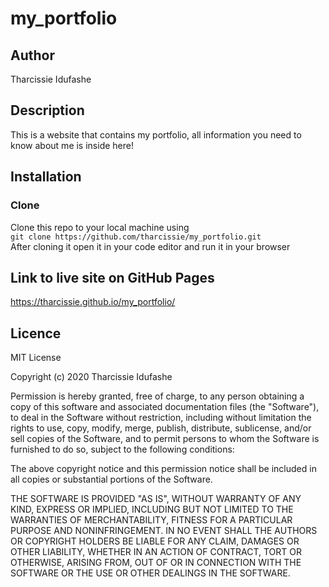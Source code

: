 # my_portfolio
## Author
   Tharcissie Idufashe
## Description
   This is a website that contains my portfolio,
   all information you need to know about me is inside here!
   
   
 ## Installation
 ### Clone
 Clone this repo to your local machine using <br>
 `git clone https://github.com/tharcissie/my_portfolio.git` <br>
 After cloning it open it in your code editor and run it in your browser
 
 ## Link to live site on GitHub Pages
 https://tharcissie.github.io/my_portfolio/
 
 ## Licence
 MIT License

Copyright (c) 2020 Tharcissie Idufashe

Permission is hereby granted, free of charge, to any person obtaining a copy
of this software and associated documentation files (the "Software"), to deal
in the Software without restriction, including without limitation the rights
to use, copy, modify, merge, publish, distribute, sublicense, and/or sell
copies of the Software, and to permit persons to whom the Software is
furnished to do so, subject to the following conditions:

The above copyright notice and this permission notice shall be included in all
copies or substantial portions of the Software.

THE SOFTWARE IS PROVIDED "AS IS", WITHOUT WARRANTY OF ANY KIND, EXPRESS OR
IMPLIED, INCLUDING BUT NOT LIMITED TO THE WARRANTIES OF MERCHANTABILITY,
FITNESS FOR A PARTICULAR PURPOSE AND NONINFRINGEMENT. IN NO EVENT SHALL THE
AUTHORS OR COPYRIGHT HOLDERS BE LIABLE FOR ANY CLAIM, DAMAGES OR OTHER
LIABILITY, WHETHER IN AN ACTION OF CONTRACT, TORT OR OTHERWISE, ARISING FROM,
OUT OF OR IN CONNECTION WITH THE SOFTWARE OR THE USE OR OTHER DEALINGS IN THE
SOFTWARE.
 
